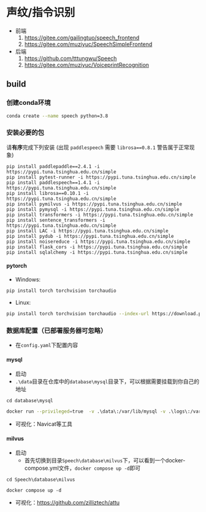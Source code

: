 # 声纹/指令识别

- 前端
  1. https://gitee.com/gailingtuo/speech_frontend
  2. https://gitee.com/muziyuc/SpeechSimpleFrontend
- 后端
  1. https://github.com/tttungwu/Speech
  2. https://gitee.com/muziyuc/VoiceprintRecognition


## build

### 创建conda环境

```sh
conda create --name speech python=3.8
```

### 安装必要的包
请**有序**完成下列安装
(出现 `paddlespeech` 需要 `librosa==0.8.1` 警告属于正常现象)
```shell 
pip install paddlepaddle==2.4.1 -i https://pypi.tuna.tsinghua.edu.cn/simple 
pip install pytest-runner -i https://pypi.tuna.tsinghua.edu.cn/simple 
pip install paddlespeech==1.4.1 -i https://pypi.tuna.tsinghua.edu.cn/simple 
pip install librosa==0.10.1 -i https://pypi.tuna.tsinghua.edu.cn/simple 
pip install pymilvus -i https://pypi.tuna.tsinghua.edu.cn/simple 
pip install pymysql -i https://pypi.tuna.tsinghua.edu.cn/simple 
pip install transformers -i https://pypi.tuna.tsinghua.edu.cn/simple 
pip install sentence_transformers -i https://pypi.tuna.tsinghua.edu.cn/simple 
pip install LAC -i https://pypi.tuna.tsinghua.edu.cn/simple 
pip install pydub -i https://pypi.tuna.tsinghua.edu.cn/simple 
pip install noisereduce -i https://pypi.tuna.tsinghua.edu.cn/simple 
pip install flask_cors -i https://pypi.tuna.tsinghua.edu.cn/simple 
pip install sqlalchemy -i https://pypi.tuna.tsinghua.edu.cn/simple 
```

[//]: # (```shell)

[//]: # (pip install -r requirements.txt -i https://pypi.tuna.tsinghua.edu.cn/simple)

[//]: # (```)
#### pytorch
- Windows:
```sh
pip install torch torchvision torchaudio
```
- Linux:
```sh
pip install torch torchvision torchaudio --index-url https://download.pytorch.org/whl/cpu
```

### 数据库配置（已部署服务器可忽略）

- 在`config.yaml`下配置内容

#### mysql

- 启动
- `.\data`目录在仓库中的`database\mysql`目录下，可以根据需要挂载到你自己的地址

```shell
cd database\mysql
```

```sh
docker run --privileged=true  -v .\data\:/var/lib/mysql -v .\logs\:/var/log/mysql -v .\conf\:/etc/mysql -v .\my.cnf:/etc/mysql/my.cnf  -p 8886:3306 --name mysql -e MYSQL_ROOT_PASSWORD=123456 -d mysql
```

- 可视化：Navicat等工具

#### milvus

- 启动
  - 首先切换到目录`Speech\database\milvus`下，可以看到一个docker-compose.yml文件，`docker compose up -d`即可

```shell
cd Speech\database\milvus
```

```
docker compose up -d
```

- 可视化：https://github.com/zilliztech/attu
